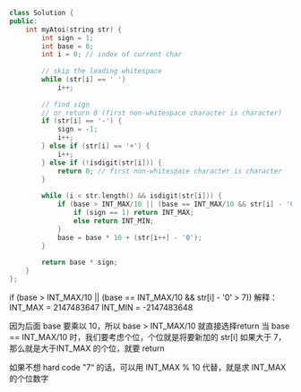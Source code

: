 ```cpp
class Solution {
public:
    int myAtoi(string str) {
        int sign = 1;
        int base = 0;
        int i = 0; // index of current char
        
        // skip the leading whitespace
        while (str[i] == ' ')
            i++;
        
        // find sign 
        // or return 0 (first non-whitespace character is character)
        if (str[i] == '-') {
            sign = -1;
            i++;
        } else if (str[i] == '+') {
            i++;
        } else if (!isdigit(str[i])) {
            return 0; // first non-whitespace character is character
        }
        
        while (i < str.length() && isdigit(str[i])) {
            if (base > INT_MAX/10 || (base == INT_MAX/10 && str[i] - '0' > 7)) {
                if (sign == 1) return INT_MAX;
                else return INT_MIN;
            }
            base = base * 10 + (str[i++] - '0');
        }
        
        return base * sign;
    }
};
```

if (base > INT_MAX/10 || (base == INT_MAX/10 && str[i] - '0' > 7))
解释：
INT_MAX = 2147483647
INT_MIN = -2147483648

因为后面 base 要乘以 10，所以 base > INT_MAX/10 就直接选择return
当 base == INT_MAX/10 时，我们要考虑个位，个位就是将要新加的 str[i]
如果大于 7，那么就是大于INT_MAX 的个位，就要 return

如果不想 hard code "7“ 的话，可以用 INT_MAX % 10 代替，就是求 INT_MAX 的个位数字 